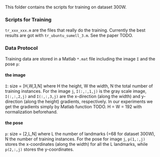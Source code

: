 This folder contains the scripts for training on dataset 300W.

### Scripts for Training
`tr_xxx_xxx.m` are the files that really do the training. Currently the best results are got with `tr_ubuntu_sumell_3.m`. See the paper TODO.

### Data Protocol
Training data are stored in a Matlab `*.mat` file including the image `I` and the pose `p`:
#### the image
`I`: size = [H,W,3,N] where H the height, W the width, N the total number of training instances. For the image `j`, `I(:,:,1,j)` is the gray scale image, 
`I(:,:,2,j)` and `I(:,:,3,j)` are the x-direction (along the width) and y-direction (along the height) gradients, respectively.
In our experiments we get the gradients simply by Matlab function TODO. H = W = 192 with normalization beforehand.
#### the pose
`p`: size = [2,L,N] where L the number of landmarks (=68 for dataset 300W), N the number of training instances. For the pose for image `j`,
`p(1,:,j)` stores the x-coordinates (along the width) for all the L landmarks, while `p(2,:,j)` stores the y-coordinates.

